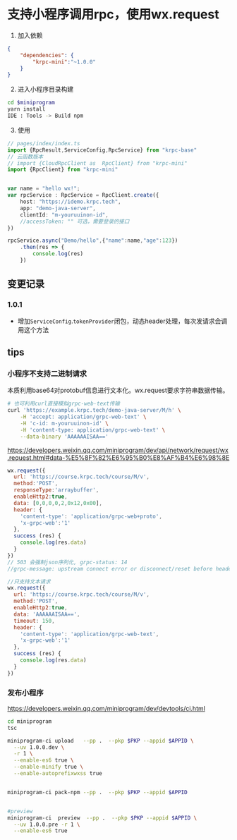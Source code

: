 
# 支持小程序调用rpc，使用wx.request


1. 加入依赖

```json
{
    "dependencies": {
        "krpc-mini":"~1.0.0"
    }
}
```

2. 进入小程序目录构建
 
```bash
cd $miniprogram
yarn install
IDE : Tools -> Build npm
``` 

3. 使用 
 
```ts
// pages/index/index.ts
import {RpcResult,ServiceConfig,RpcService} from "krpc-base"
// 云函数版本
// import {CloudRpcClient as  RpcClient} from "krpc-mini"
import {RpcClient} from "krpc-mini"


var name = "hello wx!";
var rpcService : RpcService = RpcClient.create({
    host: "https://idemo.krpc.tech",
    app: "demo-java-server",
    clientId: "m-youruuinon-id",
    //accessToken: "" 可选，需要登录的接口
})

rpcService.async("Demo/hello",{"name":name,"age":123})
    .then(res => {
        console.log(res)
    })

```

## 变更记录

### 1.0.1

* 增加`ServiceConfig`.`tokenProvider`闭包，动态header处理，每次发请求会调用这个方法


## tips

### 小程序不支持二进制请求

本质利用base64对protobuf信息进行文本化。wx.request要求字符串数据传输。

```bash 
# 也可利用curl直接模拟grpc-web-text传输
curl 'https://example.krpc.tech/demo-java-server/M/h' \
    -H 'accept: application/grpc-web-text' \
    -H 'c-id: m-youruuinon-id' \
    -H 'content-type: application/grpc-web-text' \
    --data-binary 'AAAAAAISAA=='
```

https://developers.weixin.qq.com/miniprogram/dev/api/network/request/wx.request.html#data-%E5%8F%82%E6%95%B0%E8%AF%B4%E6%98%8E

```js
wx.request({
  url: 'https://course.krpc.tech/course/M/v', 
  method:'POST',
  responseType:'arraybuffer',
  enableHttp2:true,
  data: [0,0,0,0,2,0x12,0x00],
  header: {
    'content-type': 'application/grpc-web+proto',
    'x-grpc-web':'1'
  },
  success (res) {
    console.log(res.data)
  }
})
// 503 会强制json序列化, grpc-status: 14
//grpc-message: upstream connect error or disconnect/reset before headers. reset reason: remote reset

//只支持文本请求
wx.request({
  url: 'https://course.krpc.tech/course/M/v', 
  method:'POST',
  enableHttp2:true,
  data: 'AAAAAAISAA==',
  timeout: 150,
  header: {
    'content-type': 'application/grpc-web-text',
    'x-grpc-web':'1'
  },
  success (res) {
    console.log(res.data)
  }
})
```

### 发布小程序

https://developers.weixin.qq.com/miniprogram/dev/devtools/ci.html

```bash
cd miniprogram
tsc

miniprogram-ci upload   --pp .  --pkp $PKP --appid $APPID \
  --uv 1.0.0.dev \
  -r 1 \
  --enable-es6 true \
  --enable-minify true \
  --enable-autoprefixwxss true


miniprogram-ci pack-npm --pp .  --pkp $PKP --appid $APPID 


#preview
miniprogram-ci  preview  --pp .  --pkp $PKP --appid $APPID \
  --uv 1.0.0.pre -r 1 \
  --enable-es6 true
```
